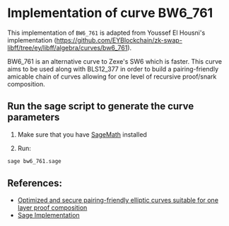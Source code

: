 # Implementation of curve BW6_761

This implementation of `BW6_761` is adapted from Youssef El Housni's implementation (https://github.com/EYBlockchain/zk-swap-libff/tree/ey/libff/algebra/curves/bw6_761).

BW6_761 is an alternative curve to Zexe's SW6 which is faster.
This curve aims to be used along with BLS12_377 in order to build a pairing-friendly amicable chain of curves allowing for one level of recursive proof/snark composition.

## Run the sage script to generate the curve parameters

1. Make sure that you have [SageMath](https://www.sagemath.org/) installed

2. Run:
```bash
sage bw6_761.sage
```

## References:

- [Optimized and secure pairing-friendly elliptic curves suitable for one layer proof composition](https://eprint.iacr.org/2020/351.pdf)
- [Sage Implementation](https://gitlab.inria.fr/zk-curves/bw6-761/-/blob/master/sage/pairing.py)

